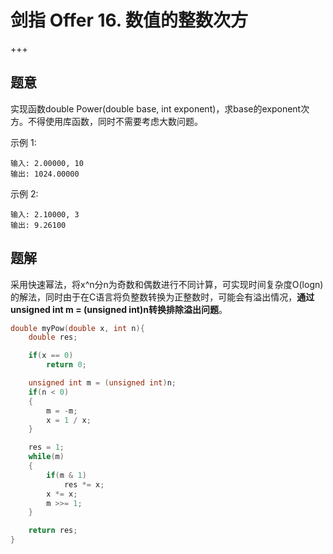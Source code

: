 # 剑指 Offer 16. 数值的整数次方

+++

## 题意

实现函数double Power(double base, int exponent)，求base的exponent次方。不得使用库函数，同时不需要考虑大数问题。



示例 1:

~~~
输入: 2.00000, 10
输出: 1024.00000
~~~

示例 2:

~~~
输入: 2.10000, 3
输出: 9.26100
~~~



## 题解

采用快速幂法，将x^n分n为奇数和偶数进行不同计算，可实现时间复杂度O(logn)的解法，同时由于在C语言将负整数转换为正整数时，可能会有溢出情况，**通过unsigned int m = (unsigned int)n转换排除溢出问题**。

~~~c
double myPow(double x, int n){
    double res;

    if(x == 0)
        return 0;

    unsigned int m = (unsigned int)n;
    if(n < 0)
    {
        m = -m;
        x = 1 / x;
    }

    res = 1;
    while(m)
    {
        if(m & 1)
            res *= x;
        x *= x;
        m >>= 1;
    }

    return res;
}
~~~





